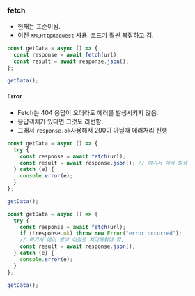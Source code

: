 ### fetch

- 현재는 표준이됨.
- 이전 `XMLHttpRequest` 사용. 코드가 훨씬 복잡하고 김.

```js
const getData = async () => {
  const response = await fetch(url);
  const result = await response.json();
};

getData();
```

#### Error

- Fetch는 404 응답이 오더라도 에러를 발생시키지 않음.
- 응답객체가 있다면 그것도 리턴함.
- 그래서 `response.ok`사용해서 200이 아닐때 에러처리 진행

```js
const getData = async () => {
  try {
    const response = await fetch(url);
    const result = await response.json(); // 여기서 에러 발생
  } catch (e) {
    console.error(e);
  }
};

getData();
```

```js
const getData = async () => {
  try {
    const response = await fetch(url);
    if (!response.ok) throw new Error("error occurred");
    // 여기서 에러 발생 이걸로 처리해줘야 함.
    const result = await response.json();
  } catch (e) {
    console.error(e);
  }
};

getData();
```
